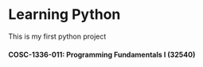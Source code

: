 # Learning Python
This is my first python project

#### COSC-1336-011: Programming Fundamentals I (32540)
